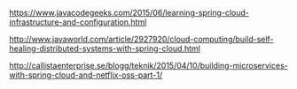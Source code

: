 https://www.javacodegeeks.com/2015/06/learning-spring-cloud-infrastructure-and-configuration.html

http://www.javaworld.com/article/2927920/cloud-computing/build-self-healing-distributed-systems-with-spring-cloud.html

http://callistaenterprise.se/blogg/teknik/2015/04/10/building-microservices-with-spring-cloud-and-netflix-oss-part-1/
